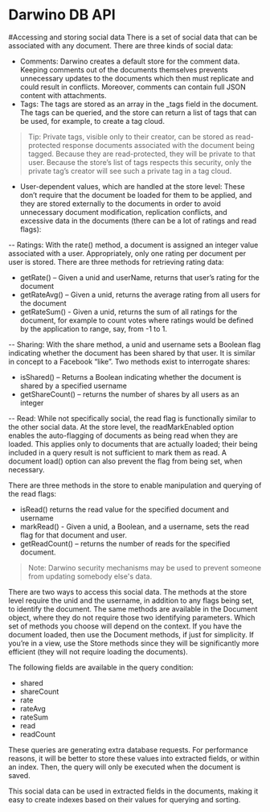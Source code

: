 Darwino DB API
=======================

#Accessing and storing social data
There is a set of social data that can be associated with any document. There are three kinds of social data:
-	Comments: Darwino creates a default store for the comment data. Keeping comments out of the documents themselves prevents unnecessary updates to the documents which then must replicate and could result in conflicts. Moreover, comments can contain full JSON content with attachments.
-	Tags: The tags are stored as an array in the _tags field in the document. The tags can be queried, and the store can return a list of tags that can be used, for example, to create a tag cloud.

>  Tip: Private tags, visible only to their creator, can be stored as read-protected response documents associated with the document being tagged. Because they are read-protected, they will be private to that user. Because the store’s list of tags respects this security, only the private tag’s creator will see such a private tag in a tag cloud.
 
-	User-dependent values, which are handled at the store level: These don’t require that the document be loaded for them to be applied, and they are stored externally to the documents in order to avoid unnecessary document modification, replication conflicts, and excessive data in the documents (there can be a lot of ratings and read flags):

 --	Ratings: With the rate() method, a document is assigned an integer value associated with a user. Appropriately, only one rating per document per user is stored. There are three methods for retrieving rating data:
 - getRate() – Given a unid and userName, returns that user’s rating for the document
 - getRateAvg() – Given a unid, returns the average rating from all users for the document
 - getRateSum() - Given a unid, returns the sum of all ratings for the document, for example to count votes where ratings would be defined by the application to range, say, from -1 to 1.
 
 -- Sharing: With the share method, a unid and username sets a Boolean flag indicating whether the document has been shared by that user. It is similar in concept to a Facebook “like”. Two methods exist to interrogate shares:
 - isShared() – Returns a Boolean indicating whether the document is shared by a specified username
 - getShareCount() – returns the number of shares by all users as an integer
 
 -- Read: While not specifically social, the read flag is functionally similar to the other social data. At the store level, the readMarkEnabled option enables the auto-flagging of documents as being read when they are loaded. This applies only to documents that are actually loaded; their being included in a query result is not sufficient to mark them as read. A document load() option can also prevent the flag from being set, when necessary.
 
 There are three methods in the store to enable manipulation and querying of the read flags:
 - isRead() returns the read value for the specified document and username
 - markRead() - Given a unid, a Boolean, and a username, sets the read flag for that document and user.
 - getReadCount() – returns the number of reads for the specified document.

> Note: Darwino security mechanisms may be used to prevent someone from updating somebody else's data.

There are two ways to access this social data. The methods at the store level require the unid and the username, in addition to any flags being set, to identify the document. The same methods are available in the Document object, where they do not require those two identifying parameters. Which set of methods you choose will depend on the context. If you have the document loaded, then use the Document methods, if just for simplicity. If you’re in a view, use the Store methods since they will be significantly more efficient (they will not require loading the documents).

The following fields are available in the query condition:
- shared
- shareCount
- rate
- rateAvg
- rateSum
- read
- readCount

These queries are generating extra database requests. For performance reasons, it will be better to store these values into extracted fields, or within an index. Then, the query will only be executed when the document is saved.

 This social data can be used in extracted fields in the documents, making it easy to create indexes based on their values for querying and sorting.

